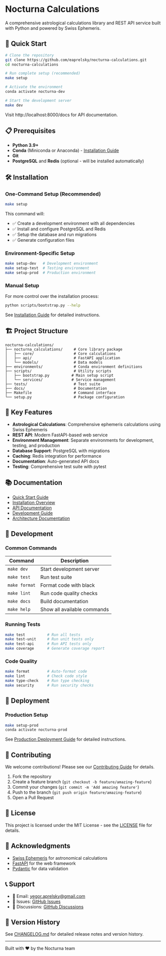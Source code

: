 # Nocturna Calculations

A comprehensive astrological calculations library and REST API service built with Python and powered by Swiss Ephemeris.

## 🚀 Quick Start

```bash
# Clone the repository
git clone https://github.com/eaprelsky/nocturna-calculations.git
cd nocturna-calculations

# Run complete setup (recommended)
make setup

# Activate the environment
conda activate nocturna-dev

# Start the development server
make dev
```

Visit http://localhost:8000/docs for API documentation.

## 📋 Prerequisites

- **Python 3.9+**
- **Conda** (Miniconda or Anaconda) - [Installation Guide](https://docs.conda.io/en/latest/miniconda.html)
- **Git**
- **PostgreSQL** and **Redis** (optional - will be installed automatically)

## 🛠️ Installation

### One-Command Setup (Recommended)

```bash
make setup
```

This command will:

- ✅ Create a development environment with all dependencies
- ✅ Install and configure PostgreSQL and Redis
- ✅ Setup the database and run migrations
- ✅ Generate configuration files

### Environment-Specific Setup

```bash
make setup-dev   # Development environment
make setup-test  # Testing environment
make setup-prod  # Production environment
```

### Manual Setup

For more control over the installation process:

```bash
python scripts/bootstrap.py --help
```

See [Installation Guide](docs/installation/README.md) for detailed instructions.

## 🏗️ Project Structure

```
nocturna-calculations/
├── nocturna_calculations/     # Core library package
│   ├── core/                  # Core calculations
│   ├── api/                   # FastAPI application
│   └── models/                # Data models
├── environments/              # Conda environment definitions
├── scripts/                   # Utility scripts
│   ├── bootstrap.py          # Main setup script
│   └── services/             # Service management
├── tests/                     # Test suite
├── docs/                      # Documentation
├── Makefile                   # Command interface
└── setup.py                   # Package configuration
```

## 🎯 Key Features

- **Astrological Calculations**: Comprehensive ephemeris calculations using Swiss Ephemeris
- **REST API**: Modern FastAPI-based web service
- **Environment Management**: Separate environments for development, testing, and production
- **Database Support**: PostgreSQL with migrations
- **Caching**: Redis integration for performance
- **Documentation**: Auto-generated API docs
- **Testing**: Comprehensive test suite with pytest

## 📚 Documentation

- [Quick Start Guide](docs/installation/quick-start.md)
- [Installation Overview](docs/installation/README.md)
- [API Documentation](docs/api/specification.md)
- [Development Guide](docs/development/README.md)
- [Architecture Documentation](docs/architecture/)

## 🧪 Development

### Common Commands

| Command       | Description                 |
| ------------- | --------------------------- |
| `make dev`    | Start development server    |
| `make test`   | Run test suite              |
| `make format` | Format code with black      |
| `make lint`   | Run code quality checks     |
| `make docs`   | Build documentation         |
| `make help`   | Show all available commands |

### Running Tests

```bash
make test          # Run all tests
make test-unit     # Run unit tests only
make test-api      # Run API tests only
make coverage      # Generate coverage report
```

### Code Quality

```bash
make format        # Auto-format code
make lint          # Check code style
make type-check    # Run type checking
make security      # Run security checks
```

## 🚢 Deployment

### Production Setup

```bash
make setup-prod
conda activate nocturna-prod
```

See [Production Deployment Guide](docs/deployment/production.md) for detailed instructions.

## 🤝 Contributing

We welcome contributions! Please see our [Contributing Guide](CONTRIBUTING.md) for details.

1. Fork the repository
2. Create a feature branch (`git checkout -b feature/amazing-feature`)
3. Commit your changes (`git commit -m 'Add amazing feature'`)
4. Push to the branch (`git push origin feature/amazing-feature`)
5. Open a Pull Request

## 📄 License

This project is licensed under the MIT License - see the [LICENSE](LICENSE) file for details.

## 🙏 Acknowledgments

- [Swiss Ephemeris](https://www.astro.com/swisseph/) for astronomical calculations
- [FastAPI](https://fastapi.tiangolo.com/) for the web framework
- [Pydantic](https://pydantic-docs.helpmanual.io/) for data validation

## 📞 Support

- 📧 Email: yegor.aprelsky@gmail.com
- 🐛 Issues: [GitHub Issues](https://github.com/eaprelsky/nocturna-calculations/issues)
- 💬 Discussions: [GitHub Discussions](https://github.com/eaprelsky/nocturna-calculations/discussions)

## 🔄 Version History

See [CHANGELOG.md](CHANGELOG.md) for detailed release notes and version history.

---

Built with ❤️ by the Nocturna team 